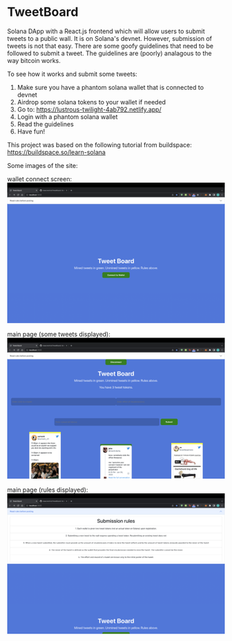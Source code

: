 # TweetBoard
Solana DApp with a React.js frontend which will allow users to submit tweets to a public wall. It is on Solana's devnet.
However, submission of tweets is not that easy.
There are some goofy guidelines that need to be followed to submit a tweet.
The guidelines are (poorly) analagous to the way bitcoin works.

To see how it works and submit some tweets:
1) Make sure you have a phantom solana wallet that is connected to devnet
2) Airdrop some solana tokens to your wallet if needed
3) Go to: https://lustrous-twilight-4ab792.netlify.app/
4) Login with a phantom solana wallet
5) Read the guidelines
6) Have fun!

This project was based on the following tutorial from buildspace: 
https://buildspace.so/learn-solana


Some images of the site:

wallet connect screen:
![connect wallet](https://github.com/isaacrestrick/TweetBoard/blob/main/images_for_readme/connect_wallet.png)

main page (some tweets displayed):
![tweets](https://github.com/isaacrestrick/TweetBoard/blob/main/images_for_readme/tweets.png)


main page (rules displayed):
![rules](https://github.com/isaacrestrick/TweetBoard/blob/main/images_for_readme/rules.png)
